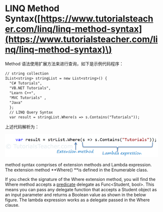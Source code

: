 # LINQ Method Syntax\([https://www.tutorialsteacher.com/linq/linq-method-syntax](https://www.tutorialsteacher.com/linq/linq-method-syntax)\)

Method 语法使用扩展方法来进行查询，如下是示例代码程序：

```
// string collection
IList<string> stringList = new List<string>() {
  "C# Tutorials",    
  "VB.NET Tutorials",    
  "Learn C++",   
  "MVC Tutorials" ,    
  "Java" 
  };
  // LINQ Query Syntax
  var result = stringList.Where(s => s.Contains("Tutorials"));
```

上述代码解析为：

![](/CSharp/LINQ/images/linq-method-syntax.png)

method syntax comprises of extension methods and Lambda expression. The extension method **Where\(\) **is defined in the Enumerable class.

If you check the signature of the Where extension method, you will find the Where method accepts a [predicate](https://www.tutorialsteacher.com/csharp/csharp-predicate) delegate as Func&lt;Student, bool&gt;. This means you can pass any delegate function that accepts a Student object as an input parameter and returns a Boolean value as shown in the below figure. The lambda expression works as a delegate passed in the Where clause.


